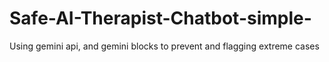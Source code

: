 # Safe-AI-Therapist-Chatbot-simple-
Using gemini api, and gemini blocks to prevent and flagging extreme cases

